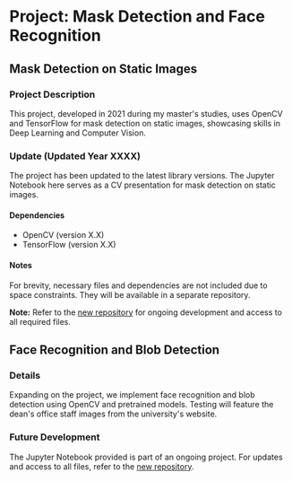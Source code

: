# Project: Mask Detection and Face Recognition

## Mask Detection on Static Images

### Project Description

This project, developed in 2021 during my master's studies, uses OpenCV and TensorFlow for mask detection on static images, showcasing skills in Deep Learning and Computer Vision.

### Update (Updated Year XXXX)

The project has been updated to the latest library versions. The Jupyter Notebook here serves as a CV presentation for mask detection on static images.

#### Dependencies

- OpenCV (version X.X)
- TensorFlow (version X.X)

#### Notes

For brevity, necessary files and dependencies are not included due to space constraints. They will be available in a separate repository.

**Note:** Refer to the [new repository](link_do_nowego_repozytorium) for ongoing development and access to all required files.

## Face Recognition and Blob Detection

### Details

Expanding on the project, we implement face recognition and blob detection using OpenCV and pretrained models. Testing will feature the dean's office staff images from the university's website.

### Future Development

The Jupyter Notebook provided is part of an ongoing project. For updates and access to all files, refer to the [new repository](link_do_nowego_repozytorium).
